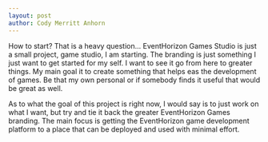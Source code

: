 ```yaml
---
layout: post
author: Cody Merritt Anhorn
---
```


How to start? That is a heavy question... EventHorizon Games Studio is just a small project, game studio, I am starting. The branding is just something I just want to get started for my self. I want to see it go from here to greater things. My main goal it to create something that helps eas the development of games. Be that my own personal or if somebody finds it useful that would be great as well.

As to what the goal of this project is right now, I would say is to just work on what I want, but try and tie it back the greater EventHorizon Games branding. The main focus is getting the EventHorizon game development platform to a place that can be deployed and used with minimal effort.
